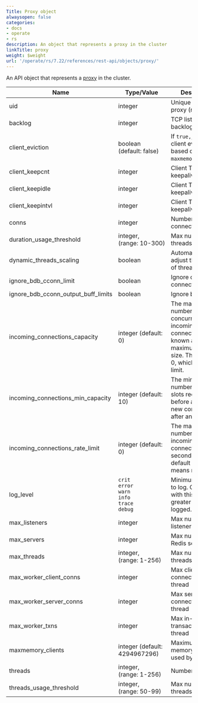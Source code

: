 ```yaml
---
Title: Proxy object
alwaysopen: false
categories:
- docs
- operate
- rs
description: An object that represents a proxy in the cluster
linkTitle: proxy
weight: $weight
url: '/operate/rs/7.22/references/rest-api/objects/proxy/'
---
```


An API object that represents a [proxy](https://en.wikipedia.org/wiki/Proxy_server) in the cluster.

| Name | Type/Value | Description |
|------|------------|-------------|
| uid | integer | Unique ID of the proxy (read-only) |
| backlog | integer | TCP listen queue backlog |
| client_eviction | boolean (default: false) | If `true,`, enables client eviction based on `maxmemory_clients`. |
| client_keepcnt | integer | Client TCP keepalive count |
| client_keepidle | integer | Client TCP keepalive idle |
| client_keepintvl | integer | Client TCP keepalive interval |
| conns | integer | Number of connections |
| duration_usage_threshold | integer, <nobr>(range: 10-300)</nobr> | Max number of threads |
| dynamic_threads_scaling | boolean | Automatically adjust the number of threads|
| ignore_bdb_cconn_limit | boolean | Ignore client connection limits |
| ignore_bdb_cconn_output_buff_limits | boolean | Ignore buffer limit |
| incoming_connections_capacity | integer (default: 0) | The maximum number of concurrent incoming connections, also known as the maximum burst size. The default is 0, which means no limit. |
| incoming_connections_min_capacity | integer (default: 10) | The minimum number of free slots required before accepting new connections after an overflow. |
| incoming_connections_rate_limit | integer (default: 0) | The maximum number of incoming connections per second. The default is 0, which means no limit. |
| log_level | `crit`<br />`error`<br />`warn`<br />`info`<br />`trace`<br />`debug` | Minimum log level to log. Only logs with this level or greater will be logged. |
| max_listeners | integer | Max number of listeners |
| max_servers | integer | Max number of Redis servers |
| max_threads | integer, <nobr>(range: 1-256)</nobr> | Max number of threads |
| max_worker_client_conns | integer | Max client connections per thread |
| max_worker_server_conns | integer | Max server connections per thread |
| max_worker_txns | integer | Max in-flight transactions per thread |
| maxmemory_clients | integer (default: 4294967296) | Maximum total memory, in bytes, used by clients |
| threads | integer, <nobr>(range: 1-256)</nobr> | Number of threads |
| threads_usage_threshold | integer, <nobr>(range: 50-99)</nobr> | Max number of threads |
